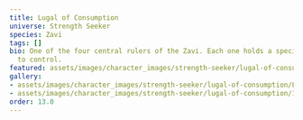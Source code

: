 ```yaml
---
title: Lugal of Consumption
universe: Strength Seeker
species: Zavi
tags: []
bio: One of the four central rulers of the Zavi. Each one holds a specialized branch
  to control.
featured: assets/images/character_images/strength-seeker/lugal-of-consumption/Lugal_of_construction.webp
gallery:
- assets/images/character_images/strength-seeker/lugal-of-consumption/Lugal_of_construction.webp
- assets/images/character_images/strength-seeker/lugal-of-consumption/1787273881356583336_1.webp
order: 13.0
---
```

